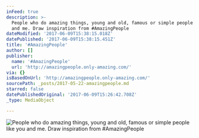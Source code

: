 ```yaml
---
inFeed: true
description: >-
  People who do amazing things, young and old, famous or simple people like you
  and me. Draw inspiration from #AmazingPeople
dateModified: '2017-06-09T15:38:15.018Z'
datePublished: '2017-06-09T15:38:15.451Z'
title: '#AmazingPeople'
author: []
publisher:
  name: '#AmazingPeople'
  url: 'http://amazingpeople.only-amazing.com/'
via: {}
isBasedOnUrl: 'http://amazingpeople.only-amazing.com/'
sourcePath: _posts/2017-05-22-amazingpeople.md
starred: false
datePublishedOriginal: '2017-06-09T15:26:42.708Z'
_type: MediaObject

---
```

![People who do amazing things, young and old, famous or simple people like you and me. Draw inspiration from #AmazingPeople](https://the-grid-user-content.s3-us-west-2.amazonaws.com/217ea60e-eef2-493d-93af-dae65a33ee06.jpg)